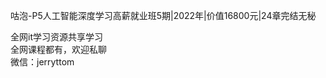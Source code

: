 咕泡-P5人工智能深度学习高薪就业班5期|2022年|价值16800元|24章完结无秘

全网it学习资源共享学习<br>全网课程都有，欢迎私聊<br>微信：jerryttom<br>

&nbsp;